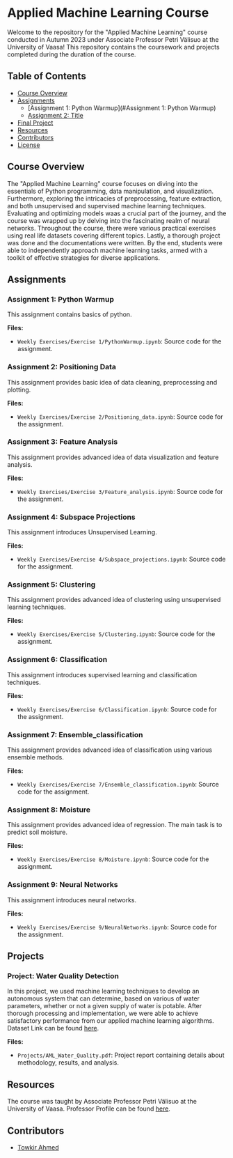 # Applied Machine Learning Course

Welcome to the repository for the "Applied Machine Learning" course conducted in Autumn 2023 under Associate Professor Petri Välisuo at the University of Vaasa! This repository contains the coursework and projects completed during the duration of the course.

## Table of Contents
- [Course Overview](#course-overview)
- [Assignments](#assignments)
  - [Assignment 1: Python Warmup](#Assignment 1: Python Warmup)
  - [Assignment 2: Title](#assignment-2-title)
- [Final Project](#projects)
- [Resources](#resources)
- [Contributors](#contributors)
- [License](#license)

## Course Overview

The "Applied Machine Learning" course focuses on diving into the essentials of Python programming, data manipulation, and visualization. Furthermore, exploring the intricacies of preprocessing, feature extraction, and both unsupervised and supervised machine learning techniques. Evaluating and optimizing models waas a crucial part of the journey, and the course was wrapped up by delving into the fascinating realm of neural networks. Throughout the course, there were various practical exercises using real life datasets covering different topics. Lastly, a thorough project was done and the documentations were written. By the end, students were able to independently approach machine learning tasks, armed with a toolkit of effective strategies for diverse applications.

## Assignments

### Assignment 1: Python Warmup

This assignment contains basics of python.

**Files:**
- `Weekly Exercises/Exercise 1/PythonWarmup.ipynb`: Source code for the assignment.

### Assignment 2: Positioning Data

This assignment provides basic idea of data cleaning, preprocessing and plotting.

**Files:**
- `Weekly Exercises/Exercise 2/Positioning_data.ipynb`: Source code for the assignment.

### Assignment 3: Feature Analysis

This assignment provides advanced idea of data visualization and feature analysis.

**Files:**
- `Weekly Exercises/Exercise 3/Feature_analysis.ipynb`: Source code for the assignment.

### Assignment 4: Subspace Projections

This assignment introduces Unsupervised Learning.

**Files:**
- `Weekly Exercises/Exercise 4/Subspace_projections.ipynb`: Source code for the assignment.

### Assignment 5: Clustering

This assignment provides advanced idea of clustering using unsupervised learning techniques.

**Files:**
- `Weekly Exercises/Exercise 5/Clustering.ipynb`: Source code for the assignment.

### Assignment 6: Classification

This assignment introduces supervised learning and classification techniques.

**Files:**
- `Weekly Exercises/Exercise 6/Classification.ipynb`: Source code for the assignment.

### Assignment 7: Ensemble_classification

This assignment provides advanced idea of classification using various ensemble methods.

**Files:**
- `Weekly Exercises/Exercise 7/Ensemble_classification.ipynb`: Source code for the assignment.

### Assignment 8: Moisture

This assignment provides advanced idea of regression. The main task is to predict soil moisture.

**Files:**
- `Weekly Exercises/Exercise 8/Moisture.ipynb`: Source code for the assignment.

### Assignment 9: Neural Networks

This assignment introduces neural networks.

**Files:**
- `Weekly Exercises/Exercise 9/NeuralNetworks.ipynb`: Source code for the assignment.

## Projects

### Project: Water Quality Detection

In this project, we used machine learning techniques to develop an autonomous system that can determine, based on various of water parameters, whether or not a given supply of water is potable. After thorough processing and implementation, we were able to achieve satisfactory performance from our applied machine learning algorithms. Dataset Link can be found [here](https://www.kaggle.com/datasets/adityakadiwal/water-potability).

**Files:**
- `Projects/AML_Water_Quality.pdf`: Project report containing details about methodology, results, and analysis.

## Resources

The course was taught by Associate Professor Petri Välisuo at the University of Vaasa. Professor Profile can be found [here](https://www.uwasa.fi/en/person/1041735).

## Contributors

- [Towkir Ahmed](https://github.com/Towkir7970)

